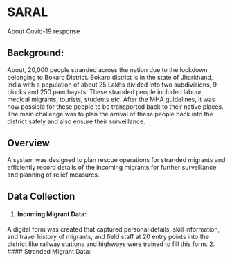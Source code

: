 # SARAL
About Covid-19 response

## Background: 
About, 20,000 people stranded across the nation due to the lockdown belonging to Bokaro
District. Bokaro district is in the state of Jharkhand, India with a population of about 25 Lakhs divided
into two subdivisions, 9 blocks and 250 panchayats. These stranded people included labour,
medical migrants, tourists, students etc. After the MHA guidelines, it was now possible for
these people to be transported back to their native places. The main challenge was to plan
the arrival of these people back into the district safely and also ensure their surveillance.

## Overview
A system was designed to plan rescue operations for stranded migrants and
efficiently record details of the incoming migrants for further surveillance and planning
of relief measures.

## Data Collection
1. #### Incoming Migrant Data:
A digital form was created that captured personal details, skill information, and travel history of migrants, and field staff at 20 entry points into the district like railway stations and highways were trained to fill this form. 
2. #### Stranded Migrant Data:


